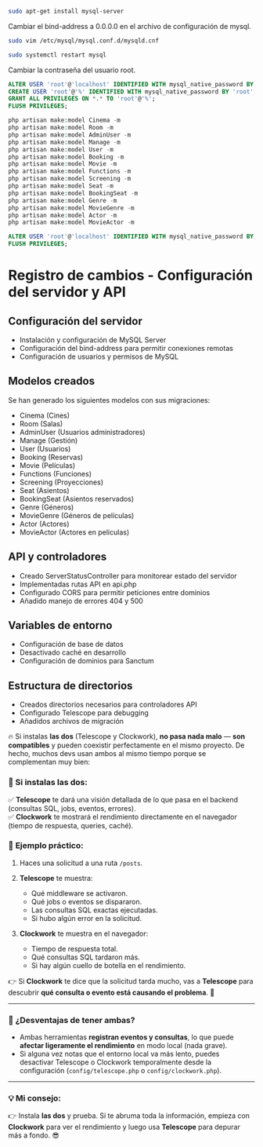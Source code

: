 ```bash
sudo apt-get install mysql-server
```

Cambiar el bind-address a 0.0.0.0 en el archivo de configuración de mysql.
```bash
sudo vim /etc/mysql/mysql.conf.d/mysqld.cnf
```

```bash
sudo systemctl restart mysql
```

Cambiar la contraseña del usuario root.
```sql
ALTER USER 'root'@'localhost' IDENTIFIED WITH mysql_native_password BY 'root';
CREATE USER 'root'@'%' IDENTIFIED WITH mysql_native_password BY 'root';
GRANT ALL PRIVILEGES ON *.* TO 'root'@'%';
FLUSH PRIVILEGES;
```

```php
php artisan make:model Cinema -m
php artisan make:model Room -m
php artisan make:model AdminUser -m
php artisan make:model Manage -m
php artisan make:model User -m
php artisan make:model Booking -m
php artisan make:model Movie -m
php artisan make:model Functions -m
php artisan make:model Screening -m
php artisan make:model Seat -m
php artisan make:model BookingSeat -m
php artisan make:model Genre -m
php artisan make:model MovieGenre -m
php artisan make:model Actor -m
php artisan make:model MovieActor -m
```

```sql
ALTER USER 'root'@'localhost' IDENTIFIED WITH mysql_native_password BY 'root';
FLUSH PRIVILEGES;
```


# Registro de cambios - Configuración del servidor y API

## Configuración del servidor
- Instalación y configuración de MySQL Server
- Configuración del bind-address para permitir conexiones remotas
- Configuración de usuarios y permisos de MySQL

## Modelos creados
Se han generado los siguientes modelos con sus migraciones:
- Cinema (Cines)
- Room (Salas)
- AdminUser (Usuarios administradores) 
- Manage (Gestión)
- User (Usuarios)
- Booking (Reservas)
- Movie (Películas)
- Functions (Funciones)
- Screening (Proyecciones)
- Seat (Asientos)
- BookingSeat (Asientos reservados)
- Genre (Géneros)
- MovieGenre (Géneros de películas)
- Actor (Actores)
- MovieActor (Actores en películas)

## API y controladores
- Creado ServerStatusController para monitorear estado del servidor
- Implementadas rutas API en api.php
- Configurado CORS para permitir peticiones entre dominios
- Añadido manejo de errores 404 y 500

## Variables de entorno
- Configuración de base de datos
- Desactivado caché en desarrollo
- Configuración de dominios para Sanctum

## Estructura de directorios
- Creados directorios necesarios para controladores API
- Configurado Telescope para debugging
- Añadidos archivos de migración



🔥 Si instalas **las dos** (Telescope y Clockwork), **no pasa nada malo** — **son compatibles** y pueden coexistir perfectamente en el mismo proyecto. De hecho, muchos devs usan ambos al mismo tiempo porque se complementan muy bien:

### 🚀 Si instalas las dos:
✅ **Telescope** te dará una visión detallada de lo que pasa en el backend (consultas SQL, jobs, eventos, errores).  
✅ **Clockwork** te mostrará el rendimiento directamente en el navegador (tiempo de respuesta, queries, caché).  

### 🧪 **Ejemplo práctico**:
1. Haces una solicitud a una ruta `/posts`.  
2. **Telescope** te muestra:  
   - Qué middleware se activaron.  
   - Qué jobs o eventos se dispararon.  
   - Las consultas SQL exactas ejecutadas.  
   - Si hubo algún error en la solicitud.  

3. **Clockwork** te muestra en el navegador:  
   - Tiempo de respuesta total.  
   - Qué consultas SQL tardaron más.  
   - Si hay algún cuello de botella en el rendimiento.  

👉 Si **Clockwork** te dice que la solicitud tarda mucho, vas a **Telescope** para descubrir **qué consulta o evento está causando el problema**. 🔎

---

### 🤔 **¿Desventajas de tener ambas?**  
- Ambas herramientas **registran eventos y consultas**, lo que puede **afectar ligeramente el rendimiento** en modo local (nada grave).  
- Si alguna vez notas que el entorno local va más lento, puedes desactivar Telescope o Clockwork temporalmente desde la configuración (`config/telescope.php` o `config/clockwork.php`).  

---

### 💡 **Mi consejo:**  
👉 Instala **las dos** y prueba. Si te abruma toda la información, empieza con **Clockwork** para ver el rendimiento y luego usa **Telescope** para depurar más a fondo. 😎